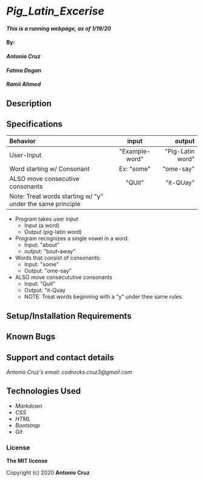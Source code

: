 # _Pig_Latin_Excerise_

#### _This is a running webpage, as of 1/19/20_

#### By: 
#### _Antonio Cruz_ 
#### _Fatma Dogan_
#### _Ramii Ahmed_

## Description

## Specifications

| Behavior      | input           | output |
| :------------ |:---------------:| -----:|
| User-Input | "Example-word" | "Pig-Latin word" |
| Word starting w/ Consonant | Ex: "some" | "ome-say" |
| ALSO move consecutive consonants | "QUit" | "it-QUay" |
| Note: Treat words starting w/ "y" under the same principle|
* Program takes user input
    * Input (a word)
    * Output (pig-latin word)
* Program recognizes a single vowel in a word.
    * Input: "about"
    * output: "bout-away"
* Words that consist of consonants:
    * Input: "some"
    * Output: "ome-say"
* ALSO move consecututive consonants
    * Input: "Quit"
    * Output: "it-Quay
    * NOTE: Treat words beginning with a "y" under thee same rules.


## Setup/Installation Requirements


## Known Bugs

## Support and contact details

_Antonio Cruz's email:_
_codrocks.cruz3@gmail.com_

## Technologies Used

* _Markdown_
* _CSS_
* _HTML_
* _Bootstrap_
* _Git_

### License

**The MIT license**

Copyright (c) 2020 **Antonio Cruz**